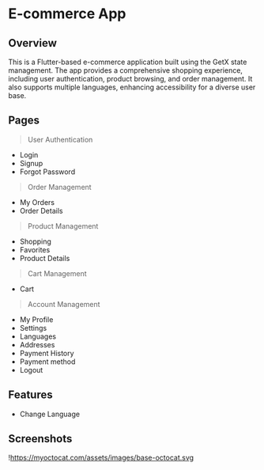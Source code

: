 # **E-commerce App**

## **Overview**

This is a Flutter-based e-commerce application built using the GetX state management. The app provides a comprehensive shopping experience, including user authentication, product browsing, and order management. It also supports multiple languages, enhancing accessibility for a diverse user base.

## **Pages**
>User Authentication
 - Login
 - Signup
 - Forgot Password

> Order Management
 - My Orders 
 - Order Details 
> Product Management
 - Shopping
 - Favorites
 - Product Details
> Cart Management
 - Cart
> Account Management
 - My Profile
 - Settings
 - Languages
 - Addresses
 - Payment History
 - Payment method
 - Logout

## **Features**
 - Change Language

## **Screenshots**
!https://myoctocat.com/assets/images/base-octocat.svg
